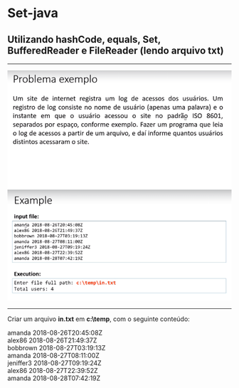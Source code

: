 # Set-java
## Utilizando hashCode, equals, Set, BufferedReader e FileReader (lendo arquivo txt)

------------------------------------------------------------------------------------

<p align="center" width="800">
<img src=".github/image1.PNG" />
<img src=".github/image2.PNG" />
</p>

------------------------------------------------------------------------------------

Criar um arquivo **in.txt** em **c:\temp**, com o seguinte conteúdo:

amanda 2018-08-26T20:45:08Z  
alex86 2018-08-26T21:49:37Z  
bobbrown 2018-08-27T03:19:13Z  
amanda 2018-08-27T08:11:00Z  
jeniffer3 2018-08-27T09:19:24Z  
alex86 2018-08-27T22:39:52Z  
amanda 2018-08-28T07:42:19Z  
